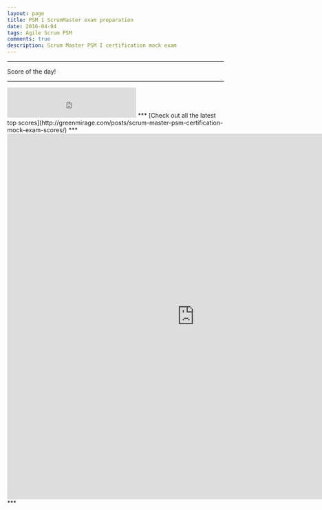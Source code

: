 ```yaml
---
layout: page
title: PSM 1 ScrumMaster exam preparation
date: 2016-04-04
tags: Agile Scrum PSM
comments: true
description: Scrum Master PSM I certification mock exam
---
```

***
Score of the day! 
***
<iframe src="https://docs.google.com/spreadsheets/d/1rFyJVUCvf6AXhEaqo0vmd7H2pkm7CY2elRItgX5Kqwk/gviz/tq?tqx=out:html&tq&gid=0" height="70" frameborder="0" marginheight="0" marginwidth="0">Loading...</iframe>
***
[Check out all the latest top scores](http://greenmirage.com/posts/scrum-master-psm-certification-mock-exam-scores/)
***
<iframe src="https://docs.google.com/forms/d/1ymhZB6blUC42Sn2XAPgYrC88Ak_4u4Hm4GX0GTzfHzE/viewform?embedded=true" width="870" height="850" frameborder="0" marginheight="0" marginwidth="0">Loading...</iframe>
***
